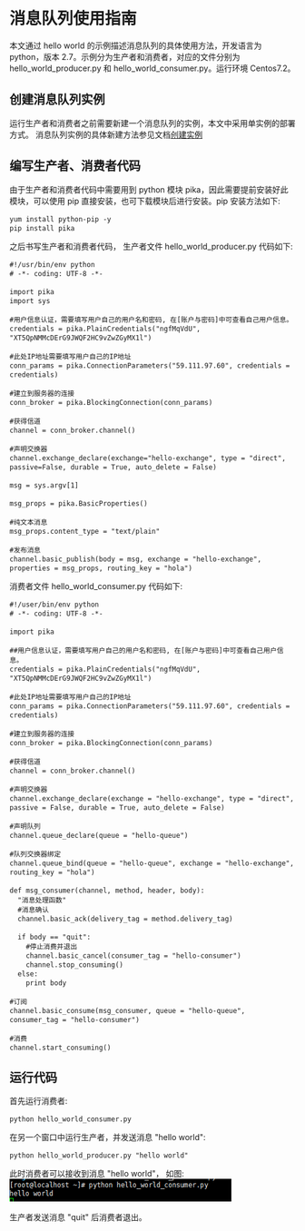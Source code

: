 # 消息队列使用指南

本文通过 hello world 的示例描述消息队列的具体使用方法，开发语言为 python，版本 2.7。示例分为生产者和消费者，对应的文件分别为 hello_world_producer.py 和 hello_world_consumer.py。运行环境 Centos7.2。

## 创建消息队列实例

运行生产者和消费者之前需要新建一个消息队列的实例，本文中采用单实例的部署方式。
消息队列实例的具体新建方法参见文档[创建实例](http://support.c.163.com/md.html#!平台服务/消息队列/使用指南/创建消息队列实例.md)

## 编写生产者、消费者代码

由于生产者和消费者代码中需要用到 python 模块 pika，因此需要提前安装好此模块，可以使用 pip 直接安装，也可下载模块后进行安装。pip 安装方法如下:

    yum install python-pip -y
    pip install pika

之后书写生产者和消费者代码， 生产者文件 hello_world_producer.py 代码如下:

    #!/usr/bin/env python
    # -*- coding: UTF-8 -*-
    
    import pika
    import sys 
    
    #用户信息认证，需要填写用户自己的用户名和密码, 在[账户与密码]中可查看自己用户信息。
    credentials = pika.PlainCredentials("ngfMqVdU", "XT5QpNMMcDErG9JWQF2HC9vZwZGyMX1l")
    
    #此处IP地址需要填写用户自己的IP地址
    conn_params = pika.ConnectionParameters("59.111.97.60", credentials = credentials)
    
    #建立到服务器的连接
    conn_broker = pika.BlockingConnection(conn_params)
    
    #获得信道
    channel = conn_broker.channel()
    
    #声明交换器
    channel.exchange_declare(exchange="hello-exchange", type = "direct", passive=False, durable = True, auto_delete = False)
    
    msg = sys.argv[1]
    
    msg_props = pika.BasicProperties()
    
    #纯文本消息
    msg_props.content_type = "text/plain"
    
    #发布消息
    channel.basic_publish(body = msg, exchange = "hello-exchange", properties = msg_props, routing_key = "hola")

消费者文件 hello_world_consumer.py 代码如下:

    #!/user/bin/env python
    # -*- coding: UTF-8 -*- 
    
    import pika
    
    ##用户信息认证，需要填写用户自己的用户名和密码, 在[账户与密码]中可查看自己用户信息。
    credentials = pika.PlainCredentials("ngfMqVdU", "XT5QpNMMcDErG9JWQF2HC9vZwZGyMX1l")
    
    #此处IP地址需要填写用户自己的IP地址          
    conn_params = pika.ConnectionParameters("59.111.97.60", credentials = credentials)
    
    #建立到服务器的连接
    conn_broker = pika.BlockingConnection(conn_params)
    
    #获得信道
    channel = conn_broker.channel()
    
    #声明交换器
    channel.exchange_declare(exchange = "hello-exchange", type = "direct", passive = False, durable = True, auto_delete = False)
    
    #声明队列
    channel.queue_declare(queue = "hello-queue")
    
    #队列交换器绑定
    channel.queue_bind(queue = "hello-queue", exchange = "hello-exchange", routing_key = "hola")
    
    def msg_consumer(channel, method, header, body):
      "消息处理函数"
      #消息确认
      channel.basic_ack(delivery_tag = method.delivery_tag)
    
      if body == "quit":
        #停止消费并退出
        channel.basic_cancel(consumer_tag = "hello-consumer")
        channel.stop_consuming()
      else:
        print body
    
    #订阅
    channel.basic_consume(msg_consumer, queue = "hello-queue", consumer_tag = "hello-consumer")
    
    #消费
    channel.start_consuming()


## 运行代码

首先运行消费者:

    python hello_world_consumer.py

在另一个窗口中运行生产者，并发送消息 "hello world":

    python hello_world_producer.py "hello world"

此时消费者可以接收到消息 "hello world"， 如图:
![](../image/consumer.png)

生产者发送消息 "quit" 后消费者退出。